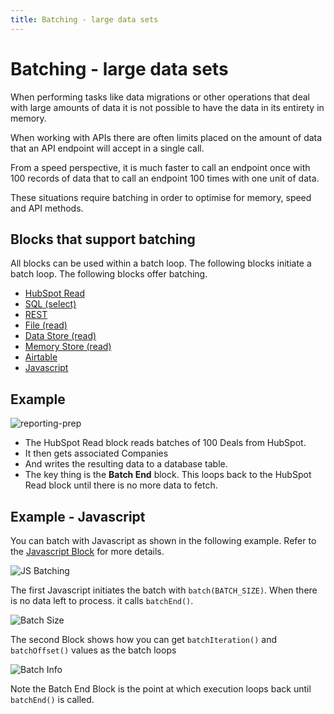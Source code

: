 ```yaml
---
title: Batching - large data sets
---
```


# Batching - large data sets

When performing tasks like data migrations or other operations that deal with large amounts of data it is not possible to have the data in its entirety in memory.

When working with APIs there are often limits placed on the amount of data that an API endpoint will accept in a single call.

From a speed perspective, it is much faster to call an endpoint once with 100 records of data that to call an endpoint 100 times with one unit of data.

These situations require batching in order to optimise for memory, speed and API methods.

## Blocks that support batching
All blocks can be used within a batch loop. The following blocks initiate a batch loop.
The following blocks offer batching.

- [HubSpot Read](hs-read.md)
- [SQL (select)](SQL.md)
- [REST](REST-Call.md)
- [File (read)](file-reader-writer.md)
- [Data Store (read)](Data-Store.md)
- [Memory Store (read)](Memory-Store.md)
- [Airtable](airtable.md)
- [Javascript](Javascript.md)

## Example

![reporting-prep](batching-reporting-prep.png)

- The HubSpot Read block reads batches of 100 Deals from HubSpot.
- It then gets associated Companies
- And writes the resulting data to a database table.
- The key thing is the **Batch End** block. This loops back to the HubSpot Read block until there is no more data to fetch.

## Example - Javascript
You can batch with Javascript as shown in the following example. Refer to the [Javascript Block](Javascript.md) for more details.

![JS Batching](batching-js-heavy.png)

The first Javascript initiates the batch with ```batch(BATCH_SIZE)```. When there is no data left to process. it calls ```batchEnd()```.

![Batch Size](batching-js-1.png#width=400)

The second Block shows how you can get ```batchIteration()``` and ```batchOffset()``` values as the batch loops

![Batch Info](batching-js-2.png#width=400)

Note the Batch End Block is the point at which execution loops back until ```batchEnd()``` is called.


